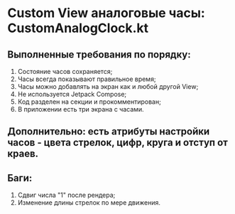 # Custom View аналоговые часы: CustomAnalogClock.kt

## Выполненные требования по порядку:
1. Состояние часов сохраняется;
2. Часы всегда показывают правильное время;
3. Часы можно добавлять на экран как и любой другой View;
4. Не используется Jetpack Compose;
5. Код разделен на секции и прокомментирован;
6. В приложении есть три экрана с часами.

## Дополнительно: есть атрибуты настройки часов - цвета стрелок, цифр, круга и отступ от краев.

## Баги:
1. Сдвиг числа "1" после рендера;
2. Изменение длины стрелок по мере движения.
